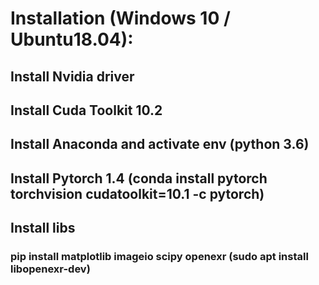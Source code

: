 # Installation (Windows 10 / Ubuntu18.04):
## Install Nvidia driver 
## Install Cuda Toolkit 10.2
## Install Anaconda and activate env (python 3.6)
## Install Pytorch 1.4 (conda install pytorch torchvision cudatoolkit=10.1 -c pytorch) 
## Install libs
### pip install matplotlib imageio scipy openexr (sudo apt install libopenexr-dev)
